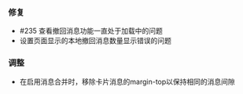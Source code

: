 ### 修复

- #235 查看撤回消息功能一直处于加载中的问题
- 设置页面显示的本地撤回消息数量显示错误的问题

### 调整

- 在启用消息合并时，移除卡片消息的margin-top以保持相同的消息间隙
